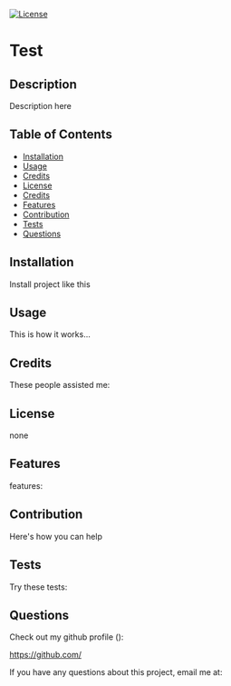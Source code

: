   [![License](https://img.shields.io/badge/License-Apache_2.0-blue.svg)](https://opensource.org/licenses/Apache-2.0) 

# Test

  ## Description
  
  Description here

  ## Table of Contents

  - [Installation](#installation)
  - [Usage](#usage)
  - [Credits](#credits)
  - [License](#license)
  - [Credits](#credits)
  - [Features](#features)
  - [Contribution](#contribution)
  - [Tests](#tests)
  - [Questions](#questions)

  ## Installation
  
  Install project like this

  ## Usage
  
  This is how it works...

  ## Credits

  These people assisted me:

  ## License

  none

  ## Features 

  features:

  ## Contribution

  Here's how you can help

  ## Tests

  Try these tests:

  ## Questions

  Check out my github profile ():

  https://github.com/

  If you have any questions about this project, email me at:

  

